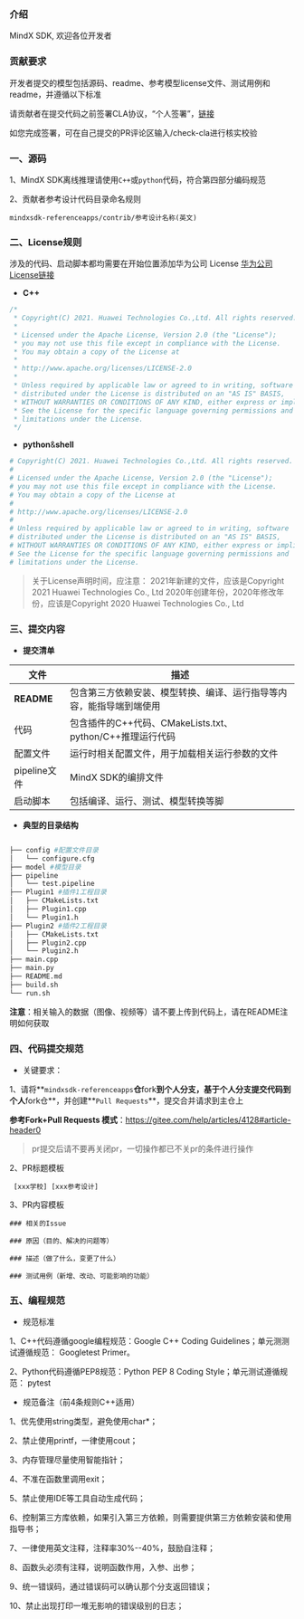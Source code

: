 ### 介绍

MindX SDK, 欢迎各位开发者

### 贡献要求

开发者提交的模型包括源码、readme、参考模型license文件、测试用例和readme，并遵循以下标准

请贡献者在提交代码之前签署CLA协议，“个人签署”，[链接](https://clasign.osinfra.cn/sign/Z2l0ZWUlMkZhc2NlbmQ=)

如您完成签署，可在自己提交的PR评论区输入/check-cla进行核实校验

### 一、源码

1、MindX SDK离线推理请使用`C++`或`python`代码，符合第四部分编码规范

2、贡献者参考设计代码目录命名规则

```shell
mindxsdk-referenceapps/contrib/参考设计名称(英文)
```

### 二、License规则

涉及的代码、启动脚本都均需要在开始位置添加华为公司 License [华为公司 License链接](https://gitee.com/mindspore/mindspore/blob/master/LICENSE)

- **C++**

```c++
/*
 * Copyright(C) 2021. Huawei Technologies Co.,Ltd. All rights reserved.
 *
 * Licensed under the Apache License, Version 2.0 (the "License");
 * you may not use this file except in compliance with the License.
 * You may obtain a copy of the License at
 *
 * http://www.apache.org/licenses/LICENSE-2.0
 *
 * Unless required by applicable law or agreed to in writing, software
 * distributed under the License is distributed on an "AS IS" BASIS,
 * WITHOUT WARRANTIES OR CONDITIONS OF ANY KIND, either express or implied.
 * See the License for the specific language governing permissions and
 * limitations under the License.
 */
```

- **python**&**shell**

```python
# Copyright(C) 2021. Huawei Technologies Co.,Ltd. All rights reserved.
#
# Licensed under the Apache License, Version 2.0 (the "License");
# you may not use this file except in compliance with the License.
# You may obtain a copy of the License at
#
# http://www.apache.org/licenses/LICENSE-2.0
#
# Unless required by applicable law or agreed to in writing, software
# distributed under the License is distributed on an "AS IS" BASIS,
# WITHOUT WARRANTIES OR CONDITIONS OF ANY KIND, either express or implied.
# See the License for the specific language governing permissions and
# limitations under the License.
```

> 关于License声明时间，应注意： 2021年新建的文件，应该是Copyright 2021 Huawei Technologies Co., Ltd 2020年创建年份，2020年修改年份，应该是Copyright 2020 Huawei Technologies Co., Ltd

### 三、提交内容

- **提交清单**

| 文件         | 描述                                                         |
| ------------ | ------------------------------------------------------------ |
| **README**   | 包含第三方依赖安装、模型转换、编译、运行指导等内容，能指导端到端使用 |
| 代码         | 包含插件的C++代码、CMakeLists.txt、python/C++推理运行代码    |
| 配置文件     | 运行时相关配置文件，用于加载相关运行参数的文件               |
| pipeline文件 | MindX SDK的编排文件                                          |
| 启动脚本     | 包括编译、运行、测试、模型转换等脚                           |

- **典型的目录结构**

```bash

├── config #配置文件目录
│   └── configure.cfg
├── model #模型目录
├── pipeline
│   └── test.pipeline
├── Plugin1 #插件1工程目录
│   ├── CMakeLists.txt
│   ├── Plugin1.cpp
│   └── Plugin1.h
├── Plugin2 #插件2工程目录
│   ├── CMakeLists.txt
│   ├── Plugin2.cpp
│   └── Plugin2.h
├── main.cpp
├── main.py
├── README.md
├── build.sh
└── run.sh

```

**注意**：相关输入的数据（图像、视频等）请不要上传到代码上，请在README注明如何获取

### 四、代码提交规范

- 关键要求：

1、请将**`mindxsdk-referenceapps`**仓**fork**到个人分支，基于个人分支提交代码到个人**fork仓**，并创建**`Pull Requests`**，提交合并请求到主仓上

**参考Fork+Pull Requests 模式**：https://gitee.com/help/articles/4128#article-header0

> pr提交后请不要再关闭pr，一切操作都已不关pr的条件进行操作

2、PR标题模板

```
 [xxx学校] [xxx参考设计]
```

3、PR内容模板

```
### 相关的Issue

### 原因（目的、解决的问题等）

### 描述（做了什么，变更了什么）

### 测试用例（新增、改动、可能影响的功能）
```

### 五、编程规范

- 规范标准

1、C++代码遵循google编程规范：Google C++ Coding Guidelines；单元测测试遵循规范： Googletest Primer。

2、Python代码遵循PEP8规范：Python PEP 8 Coding Style；单元测试遵循规范： pytest

- 规范备注（前4条规则C++适用）

1、优先使用string类型，避免使用char*；

2、禁止使用printf，一律使用cout；

3、内存管理尽量使用智能指针；

4、不准在函数里调用exit；

5、禁止使用IDE等工具自动生成代码；

6、控制第三方库依赖，如果引入第三方依赖，则需要提供第三方依赖安装和使用指导书；

7、一律使用英文注释，注释率30%--40%，鼓励自注释；

8、函数头必须有注释，说明函数作用，入参、出参；

9、统一错误码，通过错误码可以确认那个分支返回错误；

10、禁止出现打印一堆无影响的错误级别的日志；